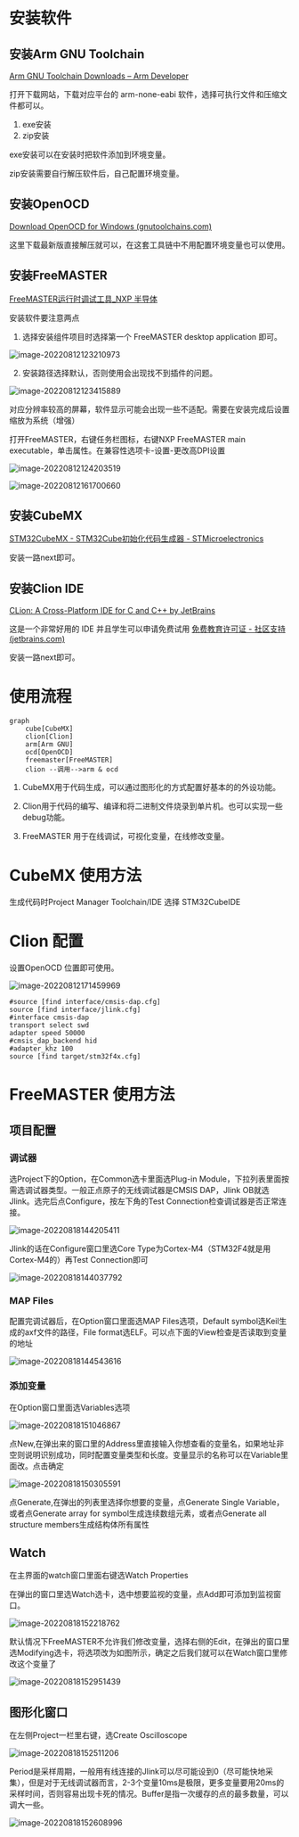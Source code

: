 # 安装软件

## 安装Arm GNU Toolchain

[Arm GNU Toolchain Downloads – Arm Developer](https://developer.arm.com/downloads/-/arm-gnu-toolchain-downloads)

打开下载网站，下载对应平台的 arm-none-eabi 软件，选择可执行文件和压缩文件都可以。

1. exe安装
2. zip安装

exe安装可以在安装时把软件添加到环境变量。

zip安装需要自行解压软件后，自己配置环境变量。

## 安装OpenOCD

[Download OpenOCD for Windows (gnutoolchains.com)](https://gnutoolchains.com/arm-eabi/openocd/)

这里下载最新版直接解压就可以，在这套工具链中不用配置环境变量也可以使用。

## 安装FreeMASTER

[FreeMASTER运行时调试工具_NXP 半导体](https://www.nxp.com.cn/design/software/development-software/freemaster-run-time-debugging-tool:FREEMASTER)

安装软件要注意两点

1. 选择安装组件项目时选择第一个 FreeMASTER desktop application 即可。

![image-20220812123210973](assets/image-20220812123210973.png)

2. 安装路径选择默认，否则使用会出现找不到插件的问题。

![image-20220812123415889](assets/image-20220812123415889.png)

对应分辨率较高的屏幕，软件显示可能会出现一些不适配。需要在安装完成后设置缩放为系统（增强）

打开FreeMASTER，右键任务栏图标，右键NXP FreeMASTER main executable，单击属性。在兼容性选项卡-设置-更改高DPI设置

![image-20220812124203519](assets/image-20220812124203519.png)

![image-20220812161700660](assets/image-20220812161700660.png)

## 安装CubeMX

[STM32CubeMX - STM32Cube初始化代码生成器 - STMicroelectronics](https://www.st.com/zh/development-tools/stm32cubemx.html)

安装一路next即可。

## 安装Clion IDE

[CLion: A Cross-Platform IDE for C and C++ by JetBrains](https://www.jetbrains.com/clion/)

这是一个非常好用的 IDE 并且学生可以申请免费试用 [免费教育许可证 - 社区支持 (jetbrains.com)](https://www.jetbrains.com/zh-cn/community/education/#students)

安装一路next即可。

# 使用流程

```mermaid
graph 
    cube[CubeMX]
    clion[Clion]
    arm[Arm GNU]
    ocd[OpenOCD]
    freemaster[FreeMASTER]
    clion --调用-->arm & ocd

```

1. CubeMX用于代码生成，可以通过图形化的方式配置好基本的的外设功能。

2. Clion用于代码的编写、编译和将二进制文件烧录到单片机。也可以实现一些debug功能。

3. FreeMASTER 用于在线调试，可视化变量，在线修改变量。

# CubeMX 使用方法

生成代码时Project Manager  Toolchain/IDE 选择 STM32CubeIDE

# Clion 配置

设置OpenOCD 位置即可使用。

![image-20220812171459969](assets/image-20220812171459969.png)

```openocd
#source [find interface/cmsis-dap.cfg]
source [find interface/jlink.cfg]
#interface cmsis-dap
transport select swd
adapter speed 50000
#cmsis_dap_backend hid
#adapter_khz 100
source [find target/stm32f4x.cfg]
```



# FreeMASTER 使用方法

## 项目配置

### 调试器

选Project下的Option，在Common选卡里面选Plug-in Module，下拉列表里面按需选调试器类型。一般正点原子的无线调试器是CMSIS DAP，Jlink OB就选Jlink。选完后点Configure，按左下角的Test Connection检查调试器是否正常连接。

![image-20220818144205411](assets/image-20220818144205411.png)

Jlink的话在Configure窗口里选Core Type为Cortex-M4（STM32F4就是用Cortex-M4的）再Test Connection即可

![image-20220818144037792](assets/image-20220818144037792.png)



### MAP Files

配置完调试器后，在Option窗口里面选MAP Files选项，Default symbol选Keil生成的axf文件的路径，File format选ELF。可以点下面的View检查是否读取到变量的地址

![image-20220818144543616](assets/image-20220818144543616.png)



### 添加变量

在Option窗口里面选Variables选项

![image-20220818151046867](assets/image-20220818151046867.png)

点New,在弹出来的窗口里的Address里直接输入你想查看的变量名，如果地址非空则说明识别成功，同时配置变量类型和长度。变量显示的名称可以在Variable里面改。点击确定

![image-20220818150305591](assets/image-20220818150305591.png)

点Generate,在弹出的列表里选择你想要的变量，点Generate Single Variable，或者点Generate array for symbol生成连续数组元素，或者点Generate all structure members生成结构体所有属性



## Watch

在主界面的watch窗口里面右键选Watch Properties

在弹出的窗口里选Watch选卡，选中想要监视的变量，点Add即可添加到监视窗口。

![image-20220818152218762](assets/image-20220818152218762.png)

默认情况下FreeMASTER不允许我们修改变量，选择右侧的Edit，在弹出的窗口里选Modifying选卡，将选项改为如图所示，确定之后我们就可以在Watch窗口里修改这个变量了

![image-20220818152951439](assets/image-20220818152951439.png)

## 图形化窗口

在左侧Project一栏里右键，选Create Oscilloscope

![image-20220818152511206](assets/image-20220818152511206.png)

Period是采样周期，一般用有线连接的Jlink可以尽可能设到0（尽可能快地采集），但是对于无线调试器而言，2-3个变量10ms是极限，更多变量要用20ms的采样时间，否则容易出现卡死的情况。Buffer是指一次缓存的点的最多数量，可以调大一些。

![image-20220818152608996](assets/image-20220818152608996.png)
